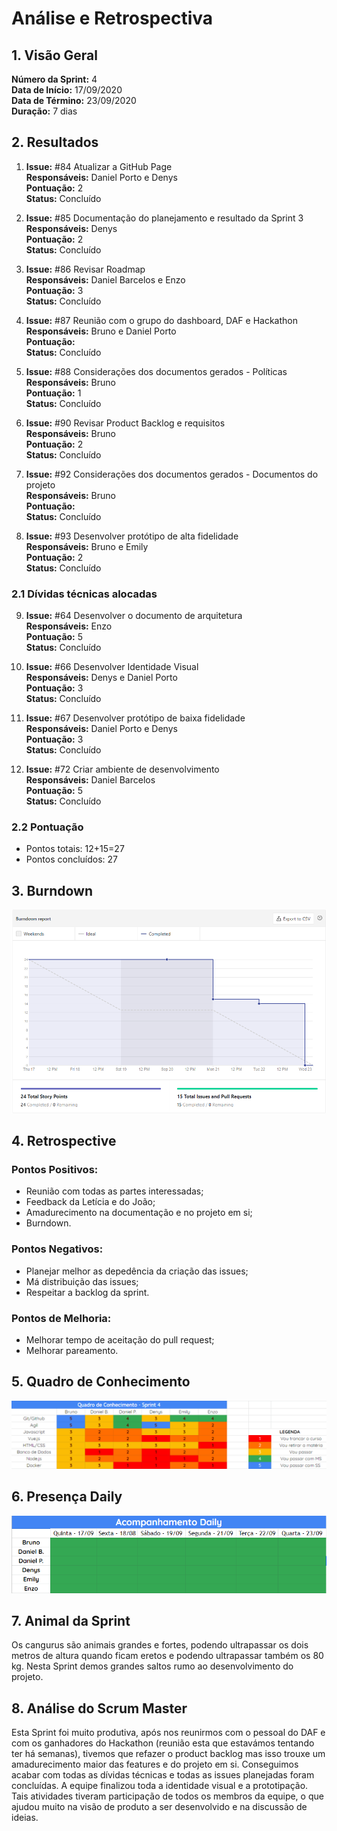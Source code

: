# Análise e Retrospectiva

## 1. Visão Geral
**Número da Sprint:** 4<br>
**Data de Início:** 17/09/2020<br>
**Data de Término:** 23/09/2020<br>
**Duração:** 7 dias<br>

## 2. Resultados
1. **Issue:** #84 Atualizar a GitHub Page <br>
**Responsáveis:** Daniel Porto e Denys<br>
**Pontuação:** 2<br>
**Status:** Concluído<br>

2. **Issue:** #85 Documentação do planejamento e resultado da Sprint 3<br>
**Responsáveis:** Denys<br>
**Pontuação:** 2<br>
**Status:** Concluído<br>

3. **Issue:** #86 Revisar Roadmap<br>
**Responsáveis:** Daniel Barcelos e Enzo<br>
**Pontuação:** 3<br>
**Status:** Concluído<br>

4. **Issue:** #87 Reunião com o grupo do dashboard, DAF e Hackathon<br>
**Responsáveis:** Bruno e Daniel Porto<br>
**Pontuação:** <br>
**Status:** Concluído<br>

5. **Issue:** #88 Considerações dos documentos gerados - Políticas<br>
**Responsáveis:** Bruno<br>
**Pontuação:** 1<br>
**Status:** Concluído<br>

6. **Issue:** #90 Revisar Product Backlog e requisitos<br>
**Responsáveis:** Bruno<br>
**Pontuação:** 2<br>
**Status:** Concluído<br>

7. **Issue:** #92 Considerações dos documentos gerados - Documentos do projeto<br>
**Responsáveis:** Bruno<br>
**Pontuação:** <br>
**Status:** Concluído<br>

8. **Issue:** #93 Desenvolver protótipo de alta fidelidade<br>
**Responsáveis:** Bruno e Emily<br>
**Pontuação:** 2<br>
**Status:** Concluído<br>

### 2.1 Dívidas técnicas alocadas

9. **Issue:** #64 Desenvolver o documento de arquitetura<br>
**Responsáveis:** Enzo<br>
**Pontuação:** 5<br>
**Status:** Concluído<br>

10. **Issue:** #66 Desenvolver Identidade Visual<br>
**Responsáveis:** Denys e Daniel Porto<br>
**Pontuação:** 3<br>
**Status:** Concluído<br>

11. **Issue:** #67 Desenvolver protótipo de baixa fidelidade<br>
**Responsáveis:** Daniel Porto e Denys<br>
**Pontuação:** 3<br>
**Status:** Concluído<br>

12. **Issue:** #72 Criar ambiente de desenvolvimento<br>
**Responsáveis:** Daniel Barcelos<br>
**Pontuação:** 5<br>
**Status:** Concluído<br>




### 2.2 Pontuação 
- Pontos totais: 12+15=27
- Pontos concluídos: 27


## 3. Burndown

![Burndown](../../Imagens/Sprints/Burndown_S4.png)

## 4. Retrospective
### Pontos Positivos:
- Reunião com todas as partes interessadas;
- Feedback da Letícia e do João;
- Amadurecimento na documentação e no projeto em si;
- Burndown.

### Pontos Negativos:
- Planejar melhor as depedência da criação das issues;
- Má distribuição das issues;
- Respeitar a backlog da sprint.


### Pontos de Melhoria:
- Melhorar tempo de aceitação do pull request;
- Melhorar pareamento.


## 5. Quadro de Conhecimento

![Quadro de Conhecimentos](../../Imagens/Sprints/Quadro_conhecimento_S4.png)

## 6. Presença  Daily 

![Presença](../../Imagens/Sprints/Daily_Sprint4.png)

## 7. Animal da Sprint
 Os cangurus são animais grandes e fortes, podendo ultrapassar os dois metros de altura quando ficam eretos e podendo ultrapassar também os 80 kg. Nesta Sprint demos grandes saltos rumo ao desenvolvimento do projeto.

## 8. Análise do Scrum Master
Esta Sprint foi muito produtiva, após nos reunirmos com o pessoal do DAF e com os ganhadores do Hackathon (reunião esta que estavámos tentando ter há semanas), tivemos que refazer o product backlog mas isso trouxe um amadurecimento maior das features e do projeto em si. Conseguimos acabar com todas as dívidas técnicas e todas as issues planejadas foram concluídas. A equipe finalizou toda a identidade visual e a prototipação. Tais atividades tiveram participação de todos os membros da equipe, o que ajudou muito na visão de produto a ser desenvolvido e na discussão de ideias.
